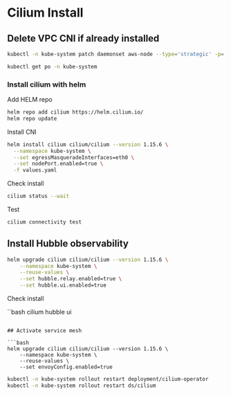 # Cilium Install


## Delete VPC CNI if already installed

```bash
kubectl -n kube-system patch daemonset aws-node --type='strategic' -p='{"spec":{"template":{"spec":{"nodeSelector":{"io.cilium/aws-node-enabled":"true"}}}}}'

kubectl get po -n kube-system

```

### Install cilium with helm

Add HELM repo

```bash
helm repo add cilium https://helm.cilium.io/
helm repo update
```

Install CNI

```bash
helm install cilium cilium/cilium --version 1.15.6 \
  --namespace kube-system \
  --set egressMasqueradeInterfaces=eth0 \
  --set nodePort.enabled=true \
  -f values.yaml
```

Check install


```bash
cilium status --wait
```

Test

```bash
cilium connectivity test
```

## Install Hubble observability


```bash
helm upgrade cilium cilium/cilium --version 1.15.6 \
    --namespace kube-system \
    --reuse-values \
    --set hubble.relay.enabled=true \
    --set hubble.ui.enabled=true
```

Check install

``bash
cilium hubble ui
```

## Activate service mesh

```bash
helm upgrade cilium cilium/cilium --version 1.15.6 \
    --namespace kube-system \
    --reuse-values \
    --set envoyConfig.enabled=true
```

```bash
kubectl -n kube-system rollout restart deployment/cilium-operator
kubectl -n kube-system rollout restart ds/cilium
```